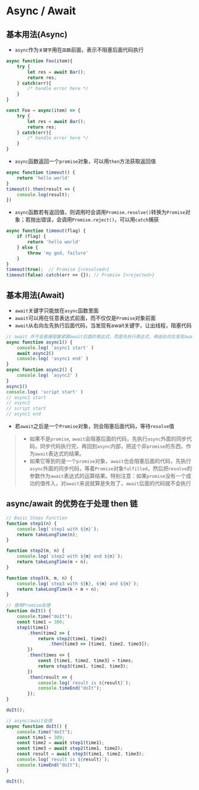 # Async / Await

## 基本用法(Async)

- `async`作为`关键字`用在`函数`前面，表示不阻塞后面代码执行

```js
async function Foo(item){
    try {
        let res = await Bar();
        return res;
    } catch(err){
        /* handle error here */
    }
}

const Foo = async(item) => {
    try {
        let res = await Bar();
        return res;
    } catch(err){
        /* handle error here */
    }
}
```

- `async`函数返回一个`promise`对象，可以用`then`方法获取返回值
  
```js
async function timeout() {
    return 'hello world'
}
timeout().then(result => {
    console.log(result);
})
```

- `async`函数若有返回值，则调用时会调用`Promise.resolve()`转换为`Promise`对象；若抛出错误，会调用`Promise.reject()`，可以用`catch`捕获

```js
async function timeout(flag) {
    if (flag) {
        return 'hello world'
    } else {
        throw 'my god, failure'
    }
}
timeout(true);  // Promise {<resolved>}
timeout(false).catch(err => {}); // Promise {<rejected>}
```

## 基本用法(Await)

- `await`关键字只能放在`async`函数里面
- `await`可以用在任意表达式前面，而不仅仅是`Promise`对象前面
- `await`从右向左先执行后面代码，当发现有await关键字，让出线程，阻塞代码
  
```js
// await 并不会直接阻塞紧跟await后面的表达式，而是先执行表达式，再由右向左发现await
async function async1() {
    console.log( 'async1 start' )
    await async2()
    console.log( 'async1 end' )
}
async function async2() {
    console.log( 'async2' )
}
async1()
console.log( 'script start' )
// async1 start
// async2
// script start
// async1 end
```

- 若`await`之后是一个`Promise`对象，则会阻塞后面代码，等待`resolve`值

> - 如果不是`promise`, `await`会阻塞后面的代码，先执行`async`外面的同步代码，同步代码执行完，再回到`async`内部，把这个非`promise`的东西，作为`await`表达式的结果。
> - 如果它等到的是一个`promise`对象，`await`也会阻塞后面的代码，先执行`async`外面的同步代码，等着`Promise`对象`fulfilled`，然后把`resolve`的参数作为`await`表达式的运算结果。特别注意：如果`promise`没有一个成功的值传入，对`await`来说就算是失败了，`await`后面的代码就不会执行

## async/await 的优势在于处理 then 链

```js
// Basic Steps Function
function step1(n) {
    console.log(`step1 with ${n}`);
    return takeLongTime(n);
}

function step2(m, n) {
    console.log(`step2 with ${m} and ${n}`);
    return takeLongTime(m + n);
}

function step3(k, m, n) {
    console.log(`step3 with ${k}, ${m} and ${n}`);
    return takeLongTime(k + m + n);
}
```

```js
// 使用Promise处理
function doIt() {
    console.time("doIt");
    const time1 = 300;
    step1(time1)
        .then(time2 => {
            return step2(time1, time2)
                .then(time3 => [time1, time2, time3]);
        })
        .then(times => {
            const [time1, time2, time3] = times;
            return step3(time1, time2, time3);
        })
        .then(result => {
            console.log(`result is ${result}`);
            console.timeEnd("doIt");
        });
}

doIt();
```

```js
// async/await处理
async function doIt() {
    console.time("doIt");
    const time1 = 300;
    const time2 = await step1(time1);
    const time3 = await step2(time1, time2);
    const result = await step3(time1, time2, time3);
    console.log(`result is ${result}`);
    console.timeEnd("doIt");
}

doIt();
```